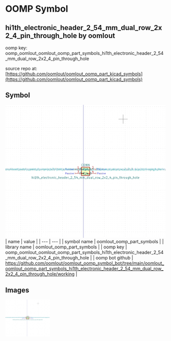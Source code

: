 # OOMP Symbol  
## hi1th_electronic_header_2_54_mm_dual_row_2x2_4_pin_through_hole  by oomlout  
  
oomp key: oomp_oomlout_oomlout_oomp_part_symbols_hi1th_electronic_header_2_54_mm_dual_row_2x2_4_pin_through_hole  
  
source repo at: [https://github.com/oomlout/oomlout_oomp_part_kicad_symbols](https://github.com/oomlout/oomlout_oomp_part_kicad_symbols)  
## Symbol  
  
[![working.png](working_600.png)](working.png)  
| name | value | 
| --- | --- | 
| symbol name | oomlout_oomp_part_symbols | 
| library name | oomlout_oomp_part_symbols | 
| oomp key | oomp_oomlout_oomlout_oomp_part_symbols_hi1th_electronic_header_2_54_mm_dual_row_2x2_4_pin_through_hole | 
| oomp bot github | https://github.com/oomlout/oomlout_oomp_symbol_bot/tree/main/oomlout_oomlout_oomp_part_symbols_hi1th_electronic_header_2_54_mm_dual_row_2x2_4_pin_through_hole/working | 
## Images  
  
[![working.png](working_140.png)](working.png)  
